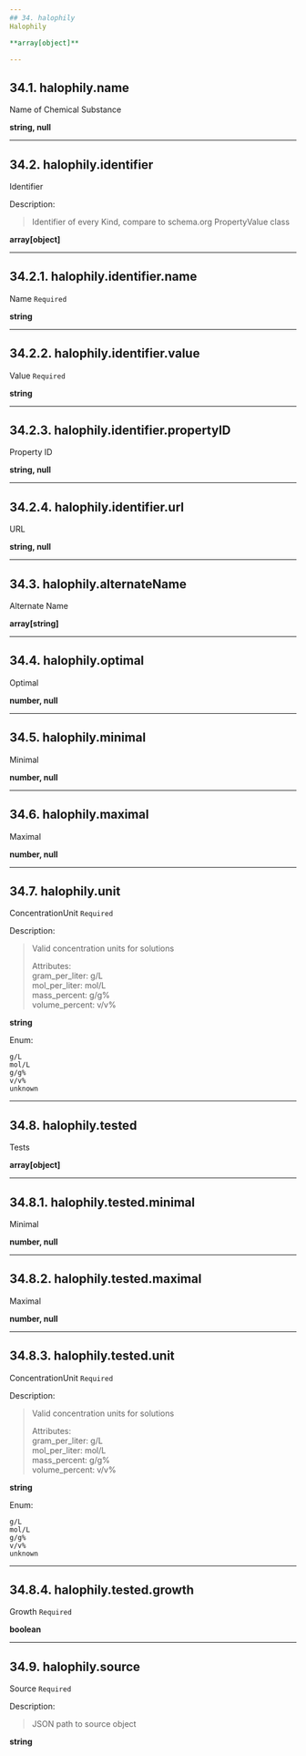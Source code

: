 ```yaml
---
## 34. halophily
Halophily  

**array[object]**

---
```

## 34.1. halophily.name
Name of Chemical Substance  

**string, null**

---
## 34.2. halophily.identifier
Identifier  

Description:
> Identifier of every Kind, compare to schema.org PropertyValue class  

**array[object]**

---
## 34.2.1. halophily.identifier.name
Name  `Required`

**string**

---
## 34.2.2. halophily.identifier.value
Value  `Required`

**string**

---
## 34.2.3. halophily.identifier.propertyID
Property ID  

**string, null**

---
## 34.2.4. halophily.identifier.url
URL  

**string, null**

---
## 34.3. halophily.alternateName
Alternate Name  

**array[string]**

---
## 34.4. halophily.optimal
Optimal  

**number, null**

---
## 34.5. halophily.minimal
Minimal  

**number, null**

---
## 34.6. halophily.maximal
Maximal  

**number, null**

---
## 34.7. halophily.unit
ConcentrationUnit  `Required`

Description:
> Valid concentration units for solutions  
>  
> Attributes:  
>     gram_per_liter: g/L  
>     mol_per_liter: mol/L  
>     mass_percent: g/g%  
>     volume_percent: v/v%  

**string**

Enum:

	g/L
	mol/L
	g/g%
	v/v%
	unknown

---
## 34.8. halophily.tested
Tests  

**array[object]**

---
## 34.8.1. halophily.tested.minimal
Minimal  

**number, null**

---
## 34.8.2. halophily.tested.maximal
Maximal  

**number, null**

---
## 34.8.3. halophily.tested.unit
ConcentrationUnit  `Required`

Description:
> Valid concentration units for solutions  
>  
> Attributes:  
>     gram_per_liter: g/L  
>     mol_per_liter: mol/L  
>     mass_percent: g/g%  
>     volume_percent: v/v%  

**string**

Enum:

	g/L
	mol/L
	g/g%
	v/v%
	unknown

---
## 34.8.4. halophily.tested.growth
Growth  `Required`

**boolean**

---
## 34.9. halophily.source
Source  `Required`

Description:
> JSON path to source object  

**string**
